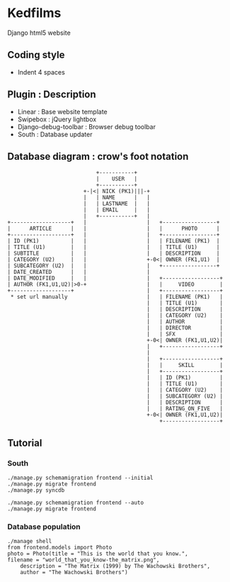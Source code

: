 # Kedfilms

Django html5 website

## Coding style
* Indent 4 spaces

## Plugin :  Description
* Linear : Base website template</th>
* Swipebox : jQuery lightbox</th>
* Django-debug-toolbar : Browser debug toolbar</th>
* South : Database updater</th>

## Database diagram : crow's foot notation

                                +-----------+                        
                                |    USER   |                                         
                                +-----------+                        
                            +-|<| NICK (PK1)|||-+                           
                            |   | NAME      |   |                    
                            |   | LASTNAME  |   |                    
                            |   | EMAIL     |   |                     
                            |   +-----------+   |                       
    +-------------------+   |                   |   +-----------------+
    |      ARTICLE      |   |                   |   |      PHOTO      |
    +-------------------+   |                   |   +-----------------+
    | ID (PK1)          |   |                   |   | FILENAME (PK1)  |
    | TITLE (U1)        |   |                   |   | TITLE (U1)      |
    | SUBTITLE          |   |                   |   | DESCRIPTION     |
    | CATEGORY (U2)     |   |                   +-0<| OWNER (FK1,U1)  |
    | SUBCATEGORY (U2)  |   |                   |   +-----------------+
    | DATE_CREATED      |   |                   |
    | DATE_MODIFIED     |   |                   |   +------------------+
    | AUTHOR (FK1,U1,U2)|>0-+                   |   |     VIDEO        |
    +-------------------+                       |   +------------------+
     * set url manually                         |   | FILENAME (PK1)   |
                                                |   | TITLE (U1)       |
                                                |   | DESCRIPTION      |
                                                |   | CATEGORY (U2)    |
                                                |   | AUTHOR           |
                                                |   | DIRECTOR         |
                                                |   | SFX              |
                                                +-0<| OWNER (FK1,U1,U2)|
                                                |   +------------------+
                                                |
                                                |   +------------------+
                                                |   |     SKILL        |
                                                |   +------------------+
                                                |   | ID (PK1)         |
                                                |   | TITLE (U1)       |
                                                |   | CATEGORY (U2)    |
                                                |   | SUBCATEGORY (U2) |
                                                |   | DESCRIPTION      |
                                                |   | RATING_ON_FIVE   |
                                                +-0<| OWNER (FK1,U1,U2)|
                                                    +------------------+
                                                                        
                                                                        

## Tutorial

### South

    ./manage.py schemamigration frontend --initial
    ./manage.py migrate frontend
    ./manage.py syncdb

    ./manage.py schemamigration frontend --auto
    ./manage.py migrate frontend

### Database population
   
    ./manage shell
    from frontend.models import Photo
    photo = Photo(title = "This is the world that you know.", 
    filename = "world_that_you_know-the_matrix.png", 
        description = "The Matrix (1999) by The Wachowski Brothers", 
        author = "The Wachowski Brothers")


